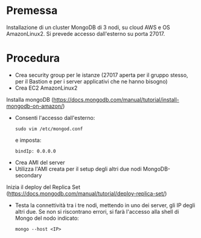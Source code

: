 # Premessa
Installazione di un cluster MongoDB di 3 nodi, su cloud AWS e OS AmazonLinux2.
Si prevede accesso dall'esterno su porta 27017.

# Procedura
- Crea security group per le istanze (27017 aperta per il gruppo stesso, per il Bastion e per i server applicativi che ne hanno bisogno)
- Crea EC2 AmazonLinux2  

Installa mongoDB (https://docs.mongodb.com/manual/tutorial/install-mongodb-on-amazon/)  
- Consenti l'accesso dall'esterno:
  ``` 
  sudo vim /etc/mongod.conf
  ```
  e imposta:
  ```
  bindIp: 0.0.0.0
  ```
- Crea AMI del server
- Utilizza l'AMI creata per il setup degli altri due nodi MongoDB-secondary  

Inizia il deploy del Replica Set (https://docs.mongodb.com/manual/tutorial/deploy-replica-set/)
- Testa la connettività tra i tre nodi, mettendo in uno dei server, gli IP degli altri due. Se non si riscontrano errori, si farà l'accesso alla shell di Mongo del nodo indicato:
  ``` 
  mongo --host <IP>
  ```
